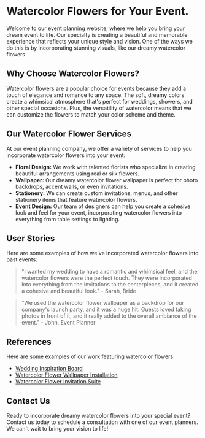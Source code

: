 <!--
Write me content for website with wallpaper which alt text is:

"A dreamy watercolor painting of a field of flowers for a wedding or event planning website"

The name/title of the page should not be 1:1 copy of the alt text but rather a real content of the website which is using this wallpaper.

- Use markdown format 
- Start with the heading
- The content should look like a real website 
- Include real sections like references, contact, user stories, etc. use things relevant to the page purpose.
- Feel free to use structure like headings, bullets, numbering, blockquotes, paragraphs, horizontal lines, etc.
- You can use formatting like bold or _italic_
- You can include UTF-8 emojis
- Links should be only #hash anchors (and you can refer to the document itself)
- Do not include images
-->

<!--font:Montserrat-->

# Watercolor Flowers for Your Event.

Welcome to our event planning website, where we help you bring your dream event to life. Our specialty is creating a beautiful and memorable experience that reflects your unique style and vision. One of the ways we do this is by incorporating stunning visuals, like our dreamy watercolor flowers.

## Why Choose Watercolor Flowers?

Watercolor flowers are a popular choice for events because they add a touch of elegance and romance to any space. The soft, dreamy colors create a whimsical atmosphere that's perfect for weddings, showers, and other special occasions. Plus, the versatility of watercolor means that we can customize the flowers to match your color scheme and theme.

## Our Watercolor Flower Services

At our event planning company, we offer a variety of services to help you incorporate watercolor flowers into your event:

- **Floral Design:** We work with talented florists who specialize in creating beautiful arrangements using real or silk flowers.
- **Wallpaper:** Our dreamy watercolor flower wallpaper is perfect for photo backdrops, accent walls, or even invitations.
- **Stationery:** We can create custom invitations, menus, and other stationery items that feature watercolor flowers.
- **Event Design:** Our team of designers can help you create a cohesive look and feel for your event, incorporating watercolor flowers into everything from table settings to lighting.

## User Stories

Here are some examples of how we've incorporated watercolor flowers into past events:

> "I wanted my wedding to have a romantic and whimsical feel, and the watercolor flowers were the perfect touch. They were incorporated into everything from the invitations to the centerpieces, and it created a cohesive and beautiful look." - Sarah, Bride

> "We used the watercolor flower wallpaper as a backdrop for our company's launch party, and it was a huge hit. Guests loved taking photos in front of it, and it really added to the overall ambiance of the event." - John, Event Planner

## References

Here are some examples of our work featuring watercolor flowers:

- [Wedding Inspiration Board](#)
- [Watercolor Flower Wallpaper Installation](#)
- [Watercolor Flower Invitation Suite](#)

## Contact Us

Ready to incorporate dreamy watercolor flowers into your special event? Contact us today to schedule a consultation with one of our event planners. We can't wait to bring your vision to life!
